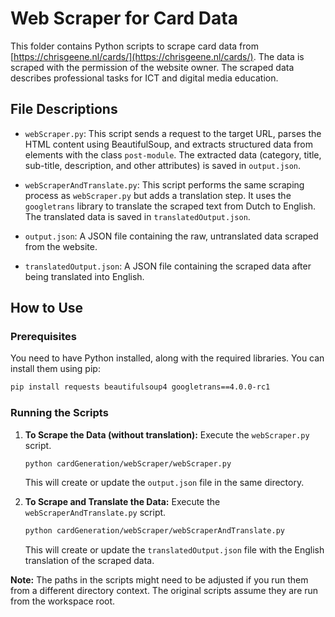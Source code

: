 # Web Scraper for Card Data

This folder contains Python scripts to scrape card data from [https://chrisgeene.nl/cards/](https://chrisgeene.nl/cards/). The data is scraped with the permission of the website owner. The scraped data describes professional tasks for ICT and digital media education.

## File Descriptions

- `webScraper.py`: This script sends a request to the target URL, parses the HTML content using BeautifulSoup, and extracts structured data from elements with the class `post-module`. The extracted data (category, title, sub-title, description, and other attributes) is saved in `output.json`.

- `webScraperAndTranslate.py`: This script performs the same scraping process as `webScraper.py` but adds a translation step. It uses the `googletrans` library to translate the scraped text from Dutch to English. The translated data is saved in `translatedOutput.json`.

- `output.json`: A JSON file containing the raw, untranslated data scraped from the website.

- `translatedOutput.json`: A JSON file containing the scraped data after being translated into English.

## How to Use

### Prerequisites

You need to have Python installed, along with the required libraries. You can install them using pip:

```bash
pip install requests beautifulsoup4 googletrans==4.0.0-rc1
```

### Running the Scripts

1.  **To Scrape the Data (without translation):**
    Execute the `webScraper.py` script.
    ```bash
    python cardGeneration/webScraper/webScraper.py
    ```
    This will create or update the `output.json` file in the same directory.

2.  **To Scrape and Translate the Data:**
    Execute the `webScraperAndTranslate.py` script.
    ```bash
    python cardGeneration/webScraper/webScraperAndTranslate.py
    ```
    This will create or update the `translatedOutput.json` file with the English translation of the scraped data.

**Note:** The paths in the scripts might need to be adjusted if you run them from a different directory context. The original scripts assume they are run from the workspace root.

